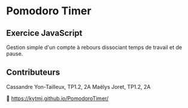 # Pomodoro Timer
## Exercice JavaScript
Gestion simple d'un compte à rebours dissociant temps de travail et de pause.

## Contributeurs
Cassandre Yon-Tailleux, TP1.2, 2A
Maëlys Joret, TP1.2, 2A

📝 https://kytmj.github.io/PomodoroTimer/ 
